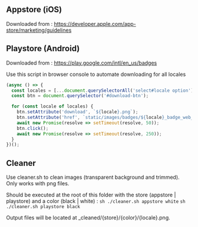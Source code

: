 ## Appstore (iOS)
Downloaded from : https://developer.apple.com/app-store/marketing/guidelines


## Playstore (Android)
Downloaded from : https://play.google.com/intl/en_us/badges

Use this script in browser console to automate downloading for all locales

```js
(async () => {
  const locales = [...document.querySelectorAll('select#locale option')].map(el => el.value);
  const btn = document.querySelector('#download-btn');

  for (const locale of locales) {
    btn.setAttribute('download', `${locale}.png`);
    btn.setAttribute('href', `static/images/badges/${locale}_badge_web_generic.png`);
    await new Promise(resolve => setTimeout(resolve, 50));
    btn.click();
    await new Promise(resolve => setTimeout(resolve, 250));
  }
})();
```

## Cleaner

Use cleaner.sh to clean images (transparent background and trimmed).
Only works with png files.

Should be executed at the root of this folder with the store (appstore | playstore) and a color (black | white) :
```sh ./cleaner.sh appstore white```
```sh ./cleaner.sh playstore black```

Output files will be located at _cleaned/{store}/{color}/{locale}.png.
